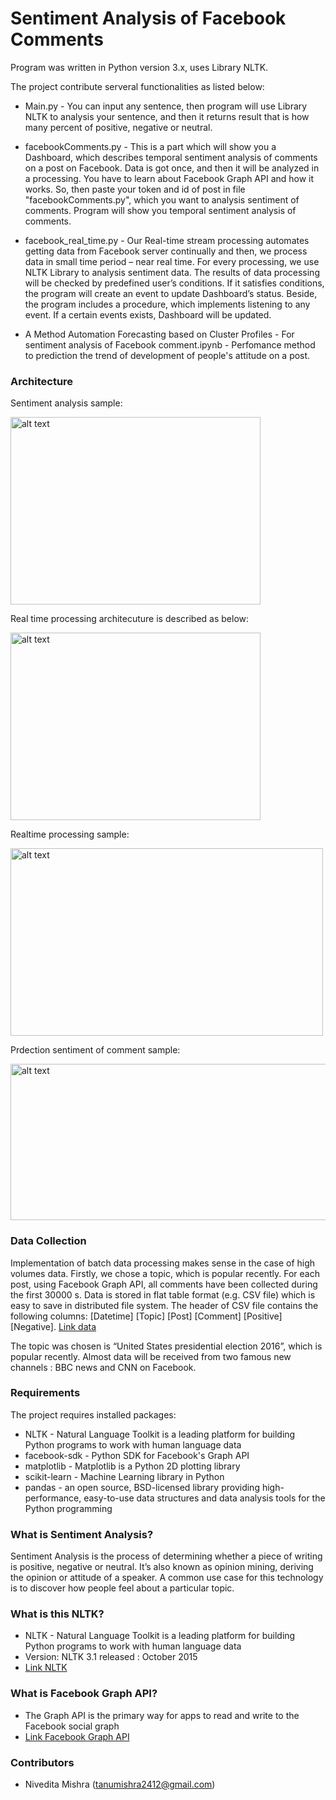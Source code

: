 # Sentiment Analysis of Facebook Comments #

Program was written in Python version 3.x, uses Library NLTK.


The project contribute serveral functionalities as listed below:

* Main.py - You can input any sentence, then program will use Library NLTK to analysis your sentence, and then it returns result that is how many percent of positive, negative or neutral.

* facebookComments.py - This is a part which will show you a Dashboard, which describes temporal sentiment analysis of comments on a post on Facebook. Data is got once, and then it will be analyzed in a processing.
You have to learn about Facebook Graph API and how it works. So, then paste your token and id of post in file "facebookComments.py", which you want to analysis sentiment of comments. Program will show you temporal sentiment analysis of comments.

* facebook_real_time.py - Our Real-time stream processing automates getting data from Facebook server continually and then, we process data in small time period – near real time. For every processing, we use NLTK Library to analysis sentiment data. The results of data processing will be checked by predefined user’s conditions. If it satisfies conditions, the program will create an event to update Dashboard’s status. Beside, the program includes a procedure, which implements listening to any event. If a certain events exists, Dashboard will be updated.

* A Method Automation Forecasting based on Cluster Profiles - For sentiment analysis of Facebook comment.ipynb  - Perfomance method to prediction the trend of development of people's attitude on a post.

### Architecture ###
Sentiment analysis sample:

<img src="https://raw.githubusercontent.com/saodem74/Sentiment-Analysis/master/pic/sentiment_analysis.png" alt="alt text" width="400" height="300">


Real time processing architecuture is described as below:

<img src="https://raw.githubusercontent.com/saodem74/Sentiment-Analysis/master/pic/system_realtime.png" alt="alt text" width="400" height="300">


Realtime processing sample:

<img src="https://raw.githubusercontent.com/saodem74/Sentiment-Analysis/master/pic/real_time_sample.png" alt="alt text" width="500" height="300">


Prdection sentiment of comment sample:

<img src="https://raw.githubusercontent.com/saodem74/Sentiment-Analysis/master/pic/prediction_sample.png" alt="alt text" width="600" height="250">

### Data Collection ###

Implementation of batch data processing makes sense in the case of high volumes data. Firstly, we chose a topic, which is popular recently. For each post, using Facebook Graph API, all comments have been collected during the first 30000 s. Data is stored in flat table format (e.g. CSV file) which is easy to save in distributed file system. The header of CSV file contains the following columns: [Datetime] [Topic] [Post] [Comment] [Positive] [Negative]. [Link data](https://raw.githubusercontent.com/saodem74/Sentiment-Analysis/master/Data/comment_data.csv)

The topic was chosen is “United States presidential election 2016”, which is popular recently. Almost data will be received from two famous new channels : BBC news and CNN on Facebook.

### Requirements ###

The project requires installed packages: 
* NLTK - Natural Language Toolkit is a leading platform for building Python programs to work with human language data
* facebook-sdk - Python SDK for Facebook's Graph API 
* matplotlib - Matplotlib is a Python 2D plotting library
* scikit-learn - Machine Learning library in Python
* pandas - an open source, BSD-licensed library providing high-performance, easy-to-use data structures and data analysis tools for the Python programming

### What is Sentiment Analysis? ###

   Sentiment Analysis is the process of determining whether a piece of writing is positive, negative or neutral. It’s also known as opinion mining, deriving the opinion or attitude of a speaker. A common use case for this technology is to discover how people feel about a particular topic.

### What is this NLTK? ###

* NLTK - Natural Language Toolkit is a leading platform for building Python programs to work with human language data
* Version: NLTK 3.1 released : October 2015
* [Link NLTK](http://www.nltk.org/)

### What is Facebook Graph API? ###
* The Graph API is the primary way for apps to read and write to the Facebook social graph
* [Link Facebook Graph API](https://developers.facebook.com/docs/graph-api)


### Contributors ###

* Nivedita Mishra (tanumishra2412@gmail.com)



